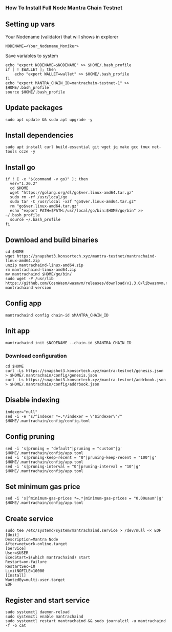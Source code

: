 ### How To Install Full Node Mantra Chain Testnet

## Setting up vars
Your Nodename (validator) that will shows in explorer
```
NODENAME=<Your_Nodename_Moniker>
```

Save variables to system
```
echo "export NODENAME=$NODENAME" >> $HOME/.bash_profile
if [ ! $WALLET ]; then
	echo "export WALLET=wallet" >> $HOME/.bash_profile
fi
echo "export MANTRA_CHAIN_ID=mantrachain-testnet-1" >> $HOME/.bash_profile
source $HOME/.bash_profile
```

## Update packages
```
sudo apt update && sudo apt upgrade -y
```

## Install dependencies
```
sudo apt install curl build-essential git wget jq make gcc tmux net-tools ccze -y
```

## Install go
```
if ! [ -x "$(command -v go)" ]; then
  ver="1.20.2"
  cd $HOME
  wget "https://golang.org/dl/go$ver.linux-amd64.tar.gz"
  sudo rm -rf /usr/local/go
  sudo tar -C /usr/local -xzf "go$ver.linux-amd64.tar.gz"
  rm "go$ver.linux-amd64.tar.gz"
  echo "export PATH=$PATH:/usr/local/go/bin:$HOME/go/bin" >> ~/.bash_profile
  source ~/.bash_profile
fi
```

## Download and build binaries
```
cd $HOME
wget https://snapshot3.konsortech.xyz/mantra-testnet/mantrachaind-linux-amd64.zip
unzip mantrachaind-linux-amd64.zip
rm mantrachaind-linux-amd64.zip
mv mantrachaind $HOME/go/bin/
sudo wget -P /usr/lib https://github.com/CosmWasm/wasmvm/releases/download/v1.3.0/libwasmvm.x86_64.so
mantrachaind version
```

## Config app
```
mantrachaind config chain-id $MANTRA_CHAIN_ID
```

## Init app
```
mantrachaind init $NODENAME --chain-id $MANTRA_CHAIN_ID
```

### Download configuration
```
cd $HOME
curl -Ls https://snapshot3.konsortech.xyz/mantra-testnet/genesis.json > $HOME/.mantrachain/config/genesis.json
curl -Ls https://snapshot3.konsortech.xyz/mantra-testnet/addrbook.json > $HOME/.mantrachain/config/addrbook.json
```

## Disable indexing
```
indexer="null"
sed -i -e "s/^indexer *=.*/indexer = \"$indexer\"/" $HOME/.mantrachain/config/config.toml
```

## Config pruning
```
sed -i 's|pruning = "default"|pruning = "custom"|g' $HOME/.mantrachain/config/app.toml
sed -i 's|pruning-keep-recent = "0"|pruning-keep-recent = "100"|g' $HOME/.mantrachain/config/app.toml
sed -i 's|pruning-interval = "0"|pruning-interval = "10"|g' $HOME/.mantrachain/config/app.toml
```

## Set minimum gas price
```
sed -i 's|^minimum-gas-prices *=.*|minimum-gas-prices = "0.00uaum"|g' $HOME/.mantrachain/config/app.toml
```

## Create service
```
sudo tee /etc/systemd/system/mantrachaind.service > /dev/null << EOF
[Unit]
Description=Mantra Node
After=network-online.target
[Service]
User=$USER
ExecStart=$(which mantrachaind) start
Restart=on-failure
RestartSec=10
LimitNOFILE=10000
[Install]
WantedBy=multi-user.target
EOF
```

## Register and start service
```
sudo systemctl daemon-reload
sudo systemctl enable mantrachaind
sudo systemctl restart mantrachaind && sudo journalctl -u mantrachaind -f -o cat
```
